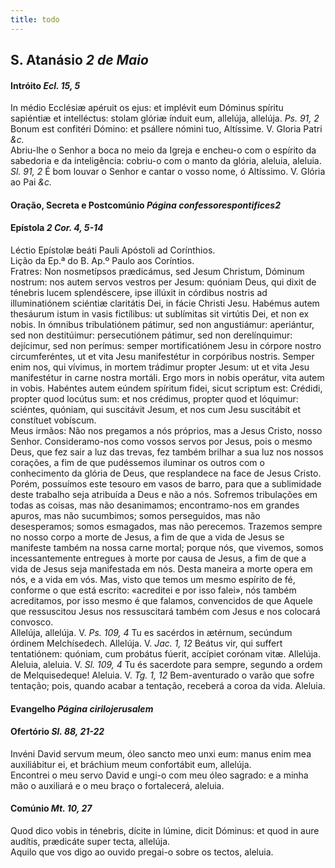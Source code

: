 ```yaml
---
title: todo
---
```

<h2 class="text-center">S. Atanásio <em>2 de Maio</em></h2>

<h4 class="text-center">Intróito <em>Ecl. 15, 5</em></h4>
<div class="container-fluid">
<div class="row">
<div class="dropcap text-justify">
In médio Ecclésiæ apéruit os ejus: et implévit eum Dóminus spíritu sapiéntiæ et intelléctus: stolam glóriæ índuit eum, allelúja, allelúja. <em>Ps. 91, 2</em> Bonum est confitéri Dómino: et psállere nómini tuo, Altíssime.
V. Gloria Patri <em>&c.</em>
</div>
<div class="dropcap text-justify">
Abriu-lhe o Senhor a boca no meio da Igreja e encheu-o com o espírito da sabedoria e da inteligência: cobriu-o com o manto da glória, aleluia, aleluia. <em>Sl. 91, 2</em> É bom louvar o Senhor e cantar o vosso nome, ó Altíssimo.
V. Glória ao Pai <em>&c.</em>
</div>
</div>
</div>

<h4 class="text-center">Oração, Secreta e Postcomúnio <em>Página confessorespontifices2</em></h4>

<h4 class="text-center">Epístola <em>2 Cor. 4, 5-14</em></h4>
<div class="container-fluid">
<div class="row">
<div class="text-justify">
Léctio Epístolæ beáti Pauli Apóstoli ad Corínthios.
</div>
<div class="text-justify">
Lição da Ep.ª do B. Ap.º Paulo aos Coríntios.
</div>
<div class="dropcap text-justify">
Fratres: Non nosmetípsos prædicámus, sed Jesum Christum, Dóminum nostrum: nos autem servos vestros per Jesum: quóniam Deus, qui dixit de ténebris lucem splendéscere, ipse illúxit in córdibus nostris ad illuminatiónem sciéntiæ claritátis Dei, in fácie Christi Jesu. Habémus autem thesáurum istum in vasis fictílibus: ut sublímitas sit virtútis Dei, et non ex nobis. In ómnibus tribulatiónem pátimur, sed non angustiámur: aperiántur, sed non destitúimur: persecutiónem pátimur, sed non derelínquimur: dejícimur, sed non perímus: semper mortificatiónem Jesu in córpore nostro circumferéntes, ut et vita Jesu manifestétur in corpóribus nostris. Semper enim nos, qui vívimus, in mortem trádimur propter Jesum: ut et vita Jesu manifestétur in carne nostra mortáli. Ergo mors in nobis operátur, vita autem in vobis. Habéntes autem eúndem spíritum fidei, sicut scriptum est: Crédidi, propter quod locútus sum: et nos crédimus, propter quod et lóquimur: sciéntes, quóniam, qui suscitávit Jesum, et nos cum Jesu suscitábit et constítuet vobíscum.
</div>
<div class="dropcap text-justify">
Meus irmãos: Não nos pregamos a nós próprios, mas a Jesus Cristo, nosso Senhor. Consideramo-nos como vossos servos por Jesus, pois o mesmo Deus, que fez sair a luz das trevas, fez também brilhar a sua luz nos nossos corações, a fim de que pudéssemos iluminar os outros com o conhecimento da glória de Deus, que resplandece na face de Jesus Cristo. Porém, possuímos este tesouro em vasos de barro, para que a sublimidade deste trabalho seja atribuída a Deus e não a nós. Sofremos tribulações em todas as coisas, mas não desanimamos; encontramo-nos em grandes apuros, mas não sucumbimos; somos perseguidos, mas não desesperamos; somos esmagados, mas não perecemos. Trazemos sempre no nosso corpo a morte de Jesus, a fim de que a vida de Jesus se manifeste também na nossa carne mortal; porque nós, que vivemos, somos incessantemente entregues à morte por causa de Jesus, a fim de que a vida de Jesus seja manifestada em nós. Desta maneira a morte opera em nós, e a vida em vós. Mas, visto que temos um mesmo espírito de fé, conforme o que está escrito: «acreditei e por isso falei», nós também acreditamos, por isso mesmo é que falamos, convencidos de que Aquele que ressuscitou Jesus nos ressuscitará também com Jesus e nos colocará convosco.
</div>
</div>
</div>

<div class="container-fluid">
<div class="row">
<div class="text-justify">
Allelúja, allelúja. V. <em>Ps. 109, 4</em> Tu es sacérdos in ætérnum, secúndum órdinem Melchísedech. Allelúja. V. <em>Jac. 1, 12</em> Beátus vir, qui suffert tentatiónem: quóniam, cum probátus fúerit, accípiet corónam vitæ. Allelúja.
</div>
<div class="text-justify">
Aleluia, aleluia. V. <em>Sl. 109, 4</em> Tu és sacerdote para sempre, segundo a ordem de Melquisedeque! Aleluia. V. <em>Tg. 1, 12</em> Bem-aventurado o varão que sofre tentação; pois, quando acabar a tentação, receberá a coroa da vida. Aleluia.
</div>
</div>
</div>

<h4 class="text-center">Evangelho <em>Página cirilojerusalem</em></h4>

<h4 class="text-center">Ofertório <em>Sl. 88, 21-22</em></h4>
<div class="container-fluid">
<div class="row">
<div class="dropcap text-justify">
Invéni David servum meum, óleo sancto meo unxi eum: manus enim mea auxiliábitur ei, et bráchium meum confortábit eum, allelúja.
</div>
<div class="dropcap text-justify">
Encontrei o meu servo David e ungi-o com meu óleo sagrado: e a minha mão o auxiliará e o meu braço o fortalecerá, aleluia.
</div>
</div>
</div>

<h4 class="text-center">Comúnio <em>Mt. 10, 27</em></h4>
<div class="container-fluid">
<div class="row">
<div class="dropcap text-justify">
Quod dico vobis in ténebris, dícite in lúmine, dicit Dóminus: et quod in aure audítis, prædicáte super tecta, allelúja.
</div>
<div class="dropcap text-justify">
Aquilo que vos digo ao ouvido pregai-o sobre os tectos, aleluia.
</div>
</div>
</div>
